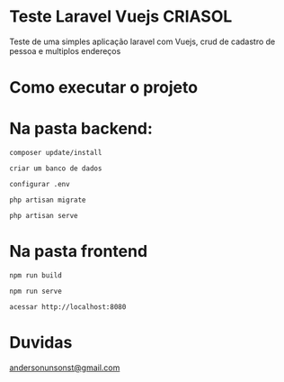 
# Teste Laravel Vuejs CRIASOL

Teste de uma simples aplicação laravel com Vuejs, crud de cadastro de pessoa e multiplos endereços

# Como executar o projeto

# Na pasta backend:

`composer update/install`

`criar um banco de dados`

`configurar .env`

`php artisan migrate`

`php artisan serve`

# Na pasta frontend

`npm run build`

`npm run serve`

`acessar http://localhost:8080`

# Duvidas 

andersonunsonst@gmail.com 
